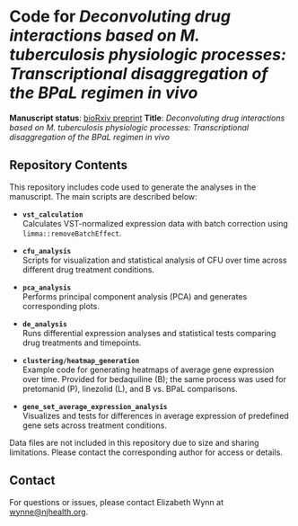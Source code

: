 # Code for *Deconvoluting drug interactions based on M. tuberculosis physiologic processes: Transcriptional disaggregation of the BPaL regimen in vivo*

**Manuscript status**: [bioRxiv preprint](https://www.biorxiv.org/content/10.1101/2025.02.24.639926v1.abstract)
**Title**: *Deconvoluting drug interactions based on M. tuberculosis physiologic processes: Transcriptional disaggregation of the BPaL regimen in vivo* 

## Repository Contents

This repository includes code used to generate the analyses in the manuscript. The main scripts are described below:

- **`vst_calculation`**  
  Calculates VST-normalized expression data with batch correction using `limma::removeBatchEffect`.

- **`cfu_analysis`**  
  Scripts for visualization and statistical analysis of CFU over time across different drug treatment conditions.

- **`pca_analysis`**  
  Performs principal component analysis (PCA) and generates corresponding plots.

- **`de_analysis`**  
  Runs differential expression analyses and statistical tests comparing drug treatments and timepoints.

- **`clustering/heatmap_generation`**  
  Example code for generating heatmaps of average gene expression over time. Provided for bedaquiline (B); the same process was used for pretomanid (P), linezolid (L), and B vs. BPaL comparisons.

- **`gene_set_average_expression_analysis`**  
  Visualizes and tests for differences in average expression of predefined gene sets across treatment conditions.

Data files are not included in this repository due to size and sharing limitations. Please contact the corresponding author for access or details.

## Contact
For questions or issues, please contact Elizabeth Wynn at wynne@njhealth.org.

